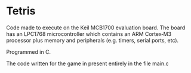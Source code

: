# Tetris 

Code made to execute on the Keil MCB1700 evaluation board. The board has an LPC1768 microcontroller which contains an ARM Cortex‐M3 processor plus memory and peripherals (e.g. timers, serial ports, etc). 

Programmed in C.

The code written for the game in present entirely in the file main.c
